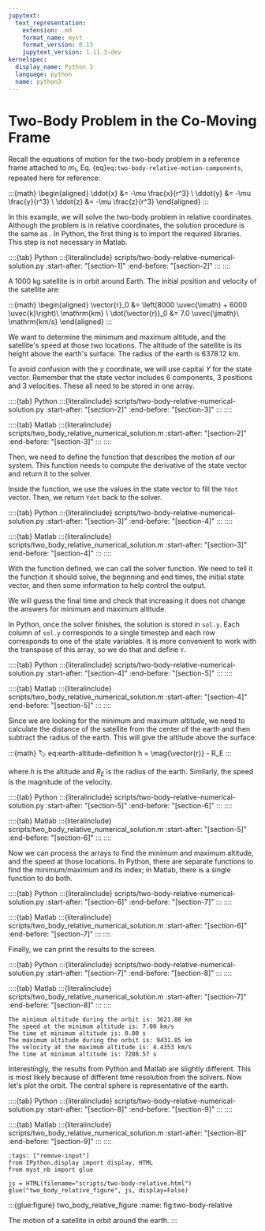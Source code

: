 ```yaml
---
jupytext:
  text_representation:
    extension: .md
    format_name: myst
    format_version: 0.13
    jupytext_version: 1.11.3-dev
kernelspec:
  display_name: Python 3
  language: python
  name: python3
---
```


# Two-Body Problem in the Co-Moving Frame

Recall the equations of motion for the two-body problem in a reference frame attached to $m_1$, Eq. {eq}`eq:two-body-relative-motion-components`, repeated here for reference:

:::{math}
\begin{aligned}
  \ddot{x} &= -\mu \frac{x}{r^3} \\
  \ddot{y} &= -\mu \frac{y}{r^3} \\
  \ddot{z} &= -\mu \frac{z}{r^3}
\end{aligned}
:::

In this example, we will solve the two-body problem in relative coordinates. Although the problem is in relative coordinates, the solution procedure is the same as [](./two-body-inertial-numerical-solution.md). In Python, the first thing is to import the required libraries. This step is not necessary in Matlab.

::::{tab} Python
:::{literalinclude} scripts/two-body-relative-numerical-solution.py
:start-after: "[section-1]"
:end-before: "[section-2]"
:::
::::

A 1000 kg satellite is in orbit around Earth. The initial position and velocity of the satellite are:

:::{math}
\begin{aligned}
  \vector{r}_0 &= \left(8000 \uvec{\imath} + 6000 \uvec{k}\right)\ \mathrm{km} \\
  \dot{\vector{r}}_0 &= 7.0 \uvec{\jmath}\ \mathrm{km/s}
\end{aligned}
:::

We want to determine the minimum and maximum altitude, and the satellite's speed at those two locations. The altitude of the satellite is its height above the earth's surface. The radius of the earth is 6378.12 km.

To avoid confusion with the $y$ coordinate, we will use capital $Y$ for the state vector. Remember that the state vector includes 6 components, 3 positions and 3 velocities. These all need to be stored in one array.

::::{tab} Python
:::{literalinclude} scripts/two-body-relative-numerical-solution.py
:start-after: "[section-2]"
:end-before: "[section-3]"
:::
::::

::::{tab} Matlab
:::{literalinclude} scripts/two_body_relative_numerical_solution.m
:start-after: "[section-2]"
:end-before: "[section-3]"
:::
::::

Then, we need to define the function that describes the motion of our system. This function needs to compute the derivative of the state vector and return it to the solver.

Inside the function, we use the values in the state vector to fill the `Ydot` vector. Then, we return `Ydot` back to the solver.

::::{tab} Python
:::{literalinclude} scripts/two-body-relative-numerical-solution.py
:start-after: "[section-3]"
:end-before: "[section-4]"
:::
::::

::::{tab} Matlab
:::{literalinclude} scripts/two_body_relative_numerical_solution.m
:start-after: "[section-3]"
:end-before: "[section-4]"
:::
::::

With the function defined, we can call the solver function. We need to tell it the function it should solve, the beginning and end times, the initial state vector, and then some information to help control the output.

We will guess the final time and check that increasing it does not change the answers for minimum and maximum altitude.

In Python, once the solver finishes, the solution is stored in `sol.y`. Each column of `sol.y` corresponds to a single timestep and each row corresponds to one of the state variables. It is more convenient to work with the transpose of this array, so we do that and define `Y`.

::::{tab} Python
:::{literalinclude} scripts/two-body-relative-numerical-solution.py
:start-after: "[section-4]"
:end-before: "[section-5]"
:::
::::

::::{tab} Matlab
:::{literalinclude} scripts/two_body_relative_numerical_solution.m
:start-after: "[section-4]"
:end-before: "[section-5]"
:::
::::

Since we are looking for the minimum and maximum _altitude_, we need to calculate the distance of the satellite from the center of the earth and then subtract the radius of the earth. This will give the altitude above the surface:

:::{math}
:label: eq:earth-altitude-definition
h = \mag{\vector{r}} - R_E
:::

where $h$ is the altitude and $R_E$ is the radius of the earth. Similarly, the speed is the magnitude of the velocity.

::::{tab} Python
:::{literalinclude} scripts/two-body-relative-numerical-solution.py
:start-after: "[section-5]"
:end-before: "[section-6]"
:::
::::

::::{tab} Matlab
:::{literalinclude} scripts/two_body_relative_numerical_solution.m
:start-after: "[section-5]"
:end-before: "[section-6]"
:::
::::

Now we can process the arrays to find the minimum and maximum altitude, and the speed at those locations. In Python, there are separate functions to find the minimum/maximum and its index; in Matlab, there is a single function to do both.

::::{tab} Python
:::{literalinclude} scripts/two-body-relative-numerical-solution.py
:start-after: "[section-6]"
:end-before: "[section-7]"
:::
::::

::::{tab} Matlab
:::{literalinclude} scripts/two_body_relative_numerical_solution.m
:start-after: "[section-6]"
:end-before: "[section-7]"
:::
::::

Finally, we can print the results to the screen.

::::{tab} Python
:::{literalinclude} scripts/two-body-relative-numerical-solution.py
:start-after: "[section-7]"
:end-before: "[section-8]"
:::
::::

::::{tab} Matlab
:::{literalinclude} scripts/two_body_relative_numerical_solution.m
:start-after: "[section-7]"
:end-before: "[section-8]"
:::
::::

```text
The minimum altitude during the orbit is: 3621.88 km
The speed at the minimum altitude is: 7.00 km/s
The time at minimum altitude is: 0.00 s
The maximum altitude during the orbit is: 9431.85 km
The velocity at the maximum altitude is: 4.4353 km/s
The time at minimum altitude is: 7288.57 s
```

Interestingly, the results from Python and Matlab are slightly different. This is most likely because of different time resolution from the solvers. Now let's plot the orbit. The central sphere is representative of the earth.

::::{tab} Python
:::{literalinclude} scripts/two-body-relative-numerical-solution.py
:start-after: "[section-8]"
:end-before: "[section-9]"
:::
::::

::::{tab} Matlab
:::{literalinclude} scripts/two_body_relative_numerical_solution.m
:start-after: "[section-8]"
:end-before: "[section-9]"
:::
::::

```{code-cell} python
:tags: ["remove-input"]
from IPython.display import display, HTML
from myst_nb import glue

js = HTML(filename="scripts/two-body-relative.html")
glue("two_body_relative_figure", js, display=False)
```

:::{glue:figure} two_body_relative_figure
:name: fig:two-body-relative

The motion of a satellite in orbit around the earth.
:::
